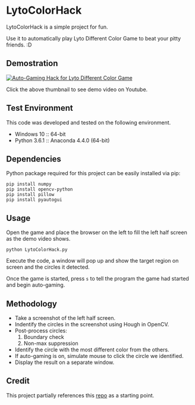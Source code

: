 # LytoColorHack

LytoColorHack is a simple project for fun. 

Use it to automatically play Lyto Different Color Game to beat your pitty friends. :D

## Demostration

[![Auto-Gaming Hack for Lyto Different Color Game](https://img.youtube.com/vi/z-moUBR4lsY/0.jpg)](https://www.youtube.com/watch?v=z-moUBR4lsY "Auto-Gaming Hack for Lyto Different Color Game")

Click the above thumbnail to see demo video on Youtube.  

## Test Environment

This code was developed and tested on the following environment.

* Windows 10 :: 64-bit
* Python 3.6.1 :: Anaconda 4.4.0 (64-bit)

## Dependencies

Python package required for this project can be easily installed via pip:

```
pip install numpy
pip install opencv-python
pip install pillow 
pip install pyautogui
```
## Usage

Open the game and place the browser on the left to fill the left half screen as the demo video shows.

```
python LytoColorHack.py
```

Execute the code, a window will pop up and show the target region on screen and the circles it detected.

Once the game is started, press `s` to tell the program the game had started and begin auto-gaming.

## Methodology

* Take a screenshot of the left half screen.
* Indentify the circles in the screenshot using Hough in OpenCV.
* Post-process circles: 
  1. Boundary check
  2. Non-max suppression
* Identify the circle with the most different color from the others.
* If auto-gaming is on, simulate mouse to click the circle we identified.
* Display the result on a separate window.

## Credit

This project partially references this [repo](https://github.com/OuYangMinOa/Lyto-Different-Color) as a starting point.
